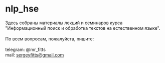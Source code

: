 # nlp_hse
Здесь собраны материалы лекций и семинаров курса "Информационный поиск и обработка текстов на естественном языке". <br>
<br>
По всем вопросам, пожалуйста, пишите: <br><br>
telegram: @mr_fitts <br>
mail: sergeyfitts@gmail.com
